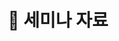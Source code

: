 ---
title: 📜 세미나 자료

# Listing view
view: citation

# Optional banner image (relative to `assets/media/` folder).
banner:
  caption: ''
  image: ''
---